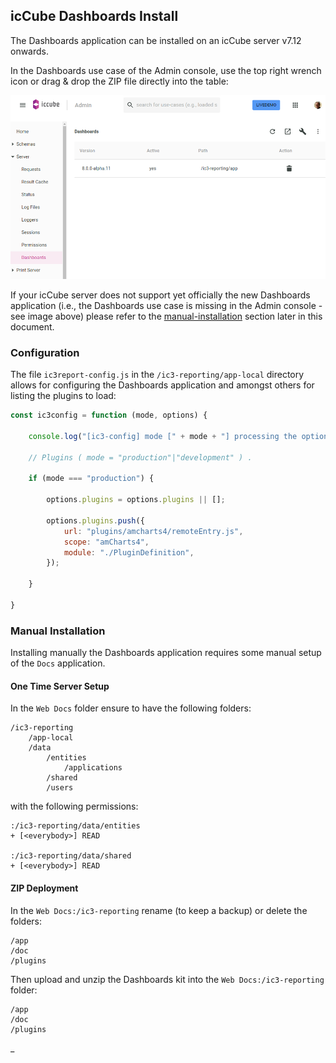 ## icCube Dashboards Install

The Dashboards application can be installed on an icCube server v7.12 onwards.

In the Dashboards use case of the Admin console, use the top right wrench icon or drag & drop the ZIP file directly into
the table:

![](./images/dashboards.png)

If your icCube server does not support yet officially the new Dashboards application (i.e., the Dashboards use case is
missing in the Admin console - see image above) please refer to the [manual-installation](#manual-installation)
section later in this document.

### Configuration

The file `ic3report-config.js` in the `/ic3-reporting/app-local` directory allows for configuring the Dashboards
application and amongst others for listing the plugins to load:

```javascript
const ic3config = function (mode, options) {

    console.log("[ic3-config] mode [" + mode + "] processing the options", options);

    // Plugins ( mode = "production"|"development" ) .

    if (mode === "production") {

        options.plugins = options.plugins || [];

        options.plugins.push({
            url: "plugins/amcharts4/remoteEntry.js",
            scope: "amCharts4",
            module: "./PluginDefinition",
        });

    }

}
```

### Manual Installation

Installing manually the Dashboards application requires some manual setup of the `Docs` application.

#### One Time Server Setup

In the `Web Docs` folder ensure to have the following folders:

    /ic3-reporting
        /app-local
        /data
            /entities
                /applications
            /shared
            /users

with the following permissions:

    :/ic3-reporting/data/entities
    + [<everybody>] READ
    
    :/ic3-reporting/data/shared
    + [<everybody>] READ

#### ZIP Deployment

In the `Web Docs:/ic3-reporting` rename (to keep a backup) or delete the folders:

    /app
    /doc
    /plugins

Then upload and unzip the Dashboards kit into the `Web Docs:/ic3-reporting` folder:

    /app
    /doc
    /plugins

_